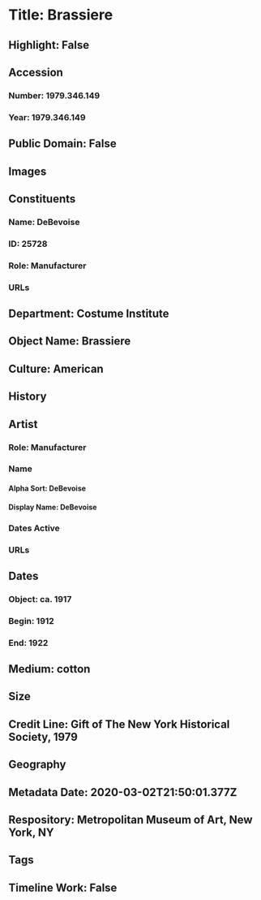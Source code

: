 # Title: Brassiere
## Highlight: False
## Accession
### Number: 1979.346.149
### Year: 1979.346.149
## Public Domain: False
## Images
## Constituents
### Name: DeBevoise
### ID: 25728
### Role: Manufacturer
### URLs
## Department: Costume Institute
## Object Name: Brassiere
## Culture: American
## History
## Artist
### Role: Manufacturer
### Name
#### Alpha Sort: DeBevoise
#### Display Name: DeBevoise
### Dates Active
### URLs
## Dates
### Object: ca. 1917
### Begin: 1912
### End: 1922
## Medium: cotton
## Size
## Credit Line: Gift of The New York Historical Society, 1979
## Geography
## Metadata Date: 2020-03-02T21:50:01.377Z
## Respository: Metropolitan Museum of Art, New York, NY
## Tags
## Timeline Work: False